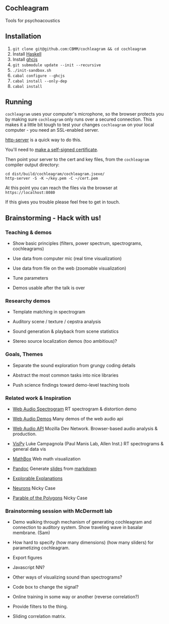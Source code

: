 Cochleagram
-----------

Tools for psychoacoustics

## Installation 

 1. `git clone git@github.com:CBMM/cochleagram && cd cochleagram`
 1. Install [Haskell](https://www.haskell.org/downloads#minimal)
 1. Install [ghcjs](https://github.com/ghcjs/ghcjs#quick-start)
 1. `git submodule update --init --recursive`
 1. `./init-sandbox.sh`
 1. `cabal configure --ghcjs`
 1. `cabal install --only-dep`
 1. `cabal install`

## Running

`cochleagram` uses your computer's microphone, so the browser protects you by making sure `cochleagram` only runs over a secured connection. This makes it a little bit tough to test your changes `cochleagram` on your local computer - you need an SSL-enabled server.

[http-server](https://www.npmjs.com/package/http-server) is a quick way to do this.

You'll need to [make a self-signed certificate](http://stackoverflow.com/questions/10175812/how-to-create-a-self-signed-certificate-with-openssl).

Then point your server to the cert and key files, from the `cochleagram` compiler output directory:

```
cd dist/build/cochleagram/cochleagram.jsexe/
http-server -S -K ~/key.pem -C ~/cert.pem
```

At this point you can reach the files via the browser at `https://localhost:8080`

If this gives you trouble please feel free to get in touch.

## Brainstorming - Hack with us!

### Teaching & demos

- Show basic principles
  (filters, power spectrum, spectrograms, cochleagrams)

- Use data from computer mic (real time visualization)

- Use data from file on the web (zoomable visualization)

- Tune parameters 

- Demos usable after the talk is over

### Researchy demos

- Template matching in spectrogram

- Auditory scene / texture / cepstra analysis

- Sound generation & playback from scene statistics

- Stereo source localization demos (too ambitious)?


### Goals, Themes

- Separate the sound exploration from grungy coding details

- Abstract the most common tasks into nice libraries

- Push science findings toward demo-level teaching tools

### Related work & Inspiration

- [Web Audio Spectrogram](https://webaudiodemos.appspot.com/input/index.html) RT spectrogram & distortion demo

- [Web Audio Demos](http://webaudiodemos.appspot.com/) Many demos of the web audio api

- [Web Audio API](https://developer.mozilla.org/en-US/docs/Web/API/Web_Audio_API) Mozilla Dev Network. Browser-based audio analysis & production.

- [VisPy](https://www.youtube.com/watch?v=_3YoaeoiIFI) Luke Campagnola (Paul Manis Lab, Allen Inst.) RT spectrograms & general data vis

- [MathBox](https://acko.net/blog/mathbox2/) Web math visualization

- [Pandoc](http://pandoc.org) Generate [slides](http://web.mit.edu/greghale/Public/thesis/build/index.html) from [markdown](https://github.com/imalsogreg/RetroProject/blob/master/thesis/thesis.org)

- [Explorable Explanations](http://explorableexplanations.com/)

- [Neurons](http://ncase.me/neurons/) Nicky Case

- [Parable of the Polygons](http://ncase.me/polygons/) Nicky Case

### Brainstorming session with McDermott lab

- Demo walking through mechanism of generating cochleagram and connection to auditory system. Show traveling wave in basalar membrane. (Sam)

- How hard to specify (how many dimensions) (how many sliders) for parametizing cochleagram.

- Export figures

- Javascript NN?

- Other ways of visualizing sound than spectrograms?

- Code box to change the signal?

- Online training in some way or another (reverse correlation?)

- Provide filters to the thing.

- Sliding correlation matrix.


